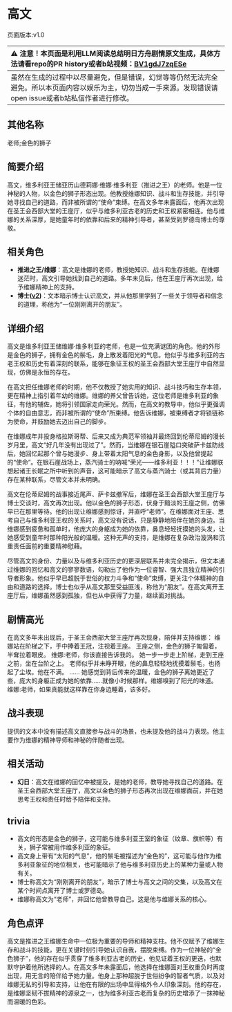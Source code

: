 # 高文
页面版本:v1.0
 

| :warning: 注意！本页面是利用LLM阅读总结明日方舟剧情原文生成，具体方法请看repo的PR history或者b站视频：[BV1gdJ7zqESe](https://www.bilibili.com/video/BV1gdJ7zqESe/)         |
|:----------------------------|
| 虽然在生成的过程中以尽量避免，但是错误，幻觉等等仍然无法完全避免。所以本页面内容以娱乐为主，切勿当成一手来源。发现错误请open issue或者b站私信作者进行修改。|



## 其他名称
老师;金色的狮子
## 简要介绍
高文，维多利亚王储亚历山德莉娜·维娜·维多利亚（推进之王）的老师。他是一位神秘的人物，以金色的狮子形态出现。他教授维娜知识、战斗和生存技能，并引导她寻找自己的道路，而非被所谓的“使命”束缚。在高文多年未露面后，他再次出现在圣王会西部大堂的王座厅，似乎与维多利亚古老的历史和王权紧密相连。他与维娜的关系深厚，是她童年时的依靠和后来的精神引导者，甚至受到罗德岛博士的尊敬。
## 相关角色
-   **推进之王/维娜**：高文是维娜的老师，教授她知识、战斗和生存技能。在维娜迷茫时，高文引导她找到自己的道路。多年未见后，他在王座厅再次出现，给予维娜精神上的支持。
-   **博士([v2](../char_v3/extended_char_bo_shi.md))**：文本暗示博士认识高文，并从他那里学到了一些关于领导者和信念的道理，称他为“一位刚刚离开的朋友”。
## 详细介绍
高文是维多利亚王储维娜·维多利亚的老师，也是一位充满谜团的角色。他的外形是金色的狮子，拥有金色的鬃毛，身上散发着阳光的气息。他似乎与维多利亚的古老王权和历史有着深刻的联系，能够在象征王权的圣王会西部大堂王座厅中自然显现，仿佛是永恒的存在。

在高文担任维娜老师的时期，他不仅教授了她实用的知识、战斗技巧和生存本领，更在精神上指引着年幼的维娜。维娜的养父曾告诉她，这位老师是维多利亚的象征，有他的辅佐，她将引领国家走向荣光。然而，在高文的教导中，他似乎更强调个体的自由意志，而非被所谓的“使命”所束缚。他告诉维娜，被束缚者才将锁链称为使命，并鼓励她去迈出自己的脚步。

在维娜成年并投身格拉斯哥帮、后来又成为典范军领袖并最终回到伦蒂尼姆的漫长岁月里，高文“好几年没有出现过了”。然而，当维娜在银石崖隘口突破萨卡兹防线后，她回忆起那个曾与她漫步、身上带着太阳气息的金色身影，以及他曾提起的“使命”。在银石崖战场上，蒸汽骑士的呐喊“荣光——维多利亚！！！”让维娜联想起诸王长眠之所中听到的声音，这可能暗示了高文与蒸汽骑士（或其背后力量）存在某种联系，尽管文本并未明确。

高文在伦蒂尼姆的战事接近尾声、萨卡兹撤军后，维娜在圣王会西部大堂王座厅与博士交谈时，高文再次出现。他以金色的狮子形态，伏身于黯淡的王座之侧，仿佛早已在那里等待。他的出现让维娜感到惊讶，并直呼“老师”。在维娜面对王座、思考自己与维多利亚王权的关系时，高文没有说话，只是静静地陪伴在她的身边。当维娜感到疲惫和孤单时，他庞大的身躯成为她的依靠，鼻息轻轻抚摸她的头发，让她感受到童年时那种阳光般的温暖。这种无声的支持，是维娜在复杂政治漩涡和沉重责任面前的重要精神慰藉。

尽管高文的身份、力量以及与维多利亚历史的更深层联系并未完全揭示，但文本通过维娜的回忆和高文的寥寥数语，勾勒出了他作为一位睿智、强大且独立精神的引导者形象。他似乎早已超脱于世俗的权力斗争和“使命”束缚，更关注个体精神的自由和道路的选择。博士也似乎从高文那里受益匪浅，称他为“朋友”。在高文离开王座厅后，维娜虽然感到孤独，但也从中获得了力量，继续面对挑战。
## 剧情高光
在高文多年未出现后，于圣王会西部大堂王座厅再次现身，陪伴并支持维娜：
维娜站在阶梯之下，手中捧着王冠，注视着王座。
王座之侧，金色的狮子匍匐着，半耷拉着眼皮。
维娜:老师，你该直接告诉我的。
她一步一步走上阶梯，走到王座之前，坐在台阶之上。
老师似乎并未睁开眼，他的鼻息轻轻地抚摸着鬃毛，也扬起了尘埃。他在不满。
......
她感觉到背后传来的温暖，金色的狮子离她更近了些，庞大的身躯正成为她的依靠......就像小时候那样。维娜嗅到了阳光的味道。
维娜:老师，如果真能就这样靠在你身边睡着，该多好。
## 战斗表现
提供的文本中没有描述高文直接参与战斗的场景，也未提及他的战斗力表现。他主要作为维娜的精神导师和神秘的伴随者出现。
## 相关活动
-   **幻日**：高文在维娜的回忆中被提及，是她的老师，教导她寻找自己的道路。在圣王会西部大堂王座厅，高文以金色的狮子形态再次出现在维娜面前，并在她思考王权和责任时给予陪伴和支持。
## trivia
-   高文的形态是金色的狮子，这可能与维多利亚王室的象征（纹章、旗帜等）有关，狮子常被用作维多利亚的象征。
-   高文身上带有“太阳的气息”，他的鬃毛被描述为“金色的”，这可能与他作为维多利亚象征的地位相关，也可能暗示了他与维多利亚历史上的某种力量或人物有关。
-   博士称高文为“刚刚离开的朋友”，暗示了博士与高文之间的交集，以及高文在某个时间点离开了博士或罗德岛。
-   维娜称高文为“老师”，并回忆他曾教导自己。这是他与维娜关系的核心。
## 角色点评
高文是推进之王维娜生命中一位极为重要的导师和精神支柱。他不仅赋予了维娜生存和战斗的技能，更在关键时刻引导她认识自我，摆脱束缚。作为一位神秘的“金色狮子”，他的存在似乎贯穿了维多利亚古老的历史，他见证着王权的更迭，也默默守护着他所选择的人。在高文多年未露面后，他选择在维娜面对王权重负时再度出现，用无言的陪伴给予她力量。他身上那种超脱于世俗纷争的智者气质，以及对维娜无私的引导和支持，让他在有限的出场中显得格外令人印象深刻。他的存在，是维娜坚韧不拔精神的源泉之一，也为维多利亚古老而复杂的历史增添了一抹神秘而温暖的色彩。